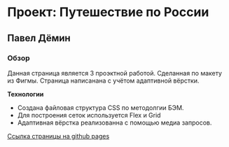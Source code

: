 # Проект: Путешествие по России
## Павел Дёмин
### Обзор

Данная страница является 3 проэктной работой.
Сделанная по макету из Фигмы.
Страница написанана с учётом адаптивной вёрстки.

**Технологии**

* Создана файловая структура CSS по методолгии БЭМ.
* Для построения сеток используется Flex и Grid
* Адаптивная вёрстка реализованна с помощью медиа запросов.

[Ссылка страницы на github pages](https://tptechnician.github.io/yet-another-project/)
